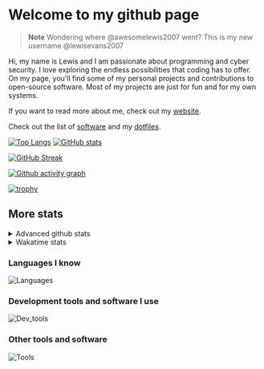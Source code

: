 # Welcome to my github page

> **Note**
> Wondering where @awesomelewis2007 went? This is my new username @lewisevans2007

Hi, my name is Lewis and I am passionate about programming and cyber security. I love exploring the endless possibilities that coding has to offer. On my page, you'll find some of my personal projects and contributions to open-source software. Most of my projects are just for fun and for my own systems.

If you want to read more about me, check out my [website](https://lewisevans2007.github.io/).

Check out the list of [software](https://github.com/lewisevans2007/lewisevans2007/blob/master/software.md) and my [dotfiles](https://github.com/lewisevans2007/dotfiles).

[![Top Langs](https://github-readme-stats.vercel.app/api/top-langs/?username=lewisevans2007&hide=html,css,jupyter%20notebook&langs_count=10&layout=donut&theme=transparent&exclude_repo=GPT-code-repository)](https://github.com/anuraghazra/github-readme-stats) 
[![GitHub stats](https://github-readme-stats.vercel.app/api?username=lewisevans2007&show_icons=true&theme=transparent)](https://github.com/anuraghazra/github-readme-stats)

[![GitHub Streak](https://streak-stats.demolab.com?user=Awesomelewis2007&theme=transparent)](https://git.io/streak-stats)

[![Github activity graph](https://github-readme-activity-graph.vercel.app/graph?username=lewisevans2007&theme=github-compact&area=true)](https://github.com/ashutosh00710/github-readme-activity-graph)

[![trophy](https://github-profile-trophy.vercel.app/?username=lewisevans2007&theme=darkhub)](https://github.com/ryo-ma/github-profile-trophy)

## More stats
<details close>
<summary>Advanced github stats</summary>
<br>
  
![Metrics](https://raw.githubusercontent.com/lewisevans2007/lewisevans2007/master/github-metrics.svg)
  
</details>

<details close>
<summary>Wakatime stats</summary>
<br>

<!--START_SECTION:waka-->

```txt
HTML         1 hr 34 mins    ███████████▒░░░░░░░░░░░░░   45.33 %
Markdown     36 mins         ████▒░░░░░░░░░░░░░░░░░░░░   17.27 %
Rust         16 mins         ██░░░░░░░░░░░░░░░░░░░░░░░   07.86 %
Python       14 mins         █▓░░░░░░░░░░░░░░░░░░░░░░░   06.85 %
CSS          10 mins         █▒░░░░░░░░░░░░░░░░░░░░░░░   04.89 %
JavaScript   8 mins          █░░░░░░░░░░░░░░░░░░░░░░░░   03.87 %
CSV          7 mins          █░░░░░░░░░░░░░░░░░░░░░░░░   03.73 %
JSON         5 mins          ▓░░░░░░░░░░░░░░░░░░░░░░░░   02.61 %
C#           4 mins          ▓░░░░░░░░░░░░░░░░░░░░░░░░   02.19 %
XAML         2 mins          ▒░░░░░░░░░░░░░░░░░░░░░░░░   01.22 %
Text         2 mins          ▒░░░░░░░░░░░░░░░░░░░░░░░░   01.10 %
Batchfile    2 mins          ▒░░░░░░░░░░░░░░░░░░░░░░░░   01.09 %
INI          1 min           ▒░░░░░░░░░░░░░░░░░░░░░░░░   00.88 %
Bash         0 secs          ░░░░░░░░░░░░░░░░░░░░░░░░░   00.43 %
Other        0 secs          ░░░░░░░░░░░░░░░░░░░░░░░░░   00.20 %
```

<!--END_SECTION:waka-->
</details>

### Languages I know
![Languages](https://skillicons.dev/icons?i=python,cpp,cs,c,javascript,nodejs,dotnet,bash,css,html,rust)
### Development tools and software I use
![Dev_tools](https://skillicons.dev/icons?i=git,docker,github,googlecloud,vscode,visualstudio,raspberrypi,linux,powershell,replit)
### Other tools and software
![Tools](https://skillicons.dev/icons?i=blender,ps,pr,ai,xd,figma)
